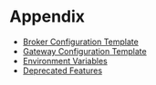 # Appendix

* [Broker Configuration Template](broker-config-template.md)
* [Gateway Configuration Template](gateway-config-template.md)
* [Environment Variables](environment-variables.md)
* [Deprecated Features](deprecated-features.md)
